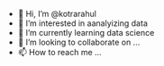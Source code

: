 - 👋 Hi, I’m @kotrarahul
- 👀 I’m interested in aanalyizing data
- 🌱 I’m currently learning data science
- 💞️ I’m looking to collaborate on ...
- 📫 How to reach me ...

<!---
kotrarahul/kotrarahul is a ✨ special ✨ repository because its `README.md` (this file) appears on your GitHub profile.
You can click the Preview link to take a look at your changes.
--->
